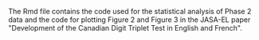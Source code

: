 The Rmd file contains the code used for the statistical analysis of Phase 2 data and the code for plotting Figure 2 and Figure 3 in the JASA-EL paper "Development of the Canadian Digit Triplet Test in English and French". 
